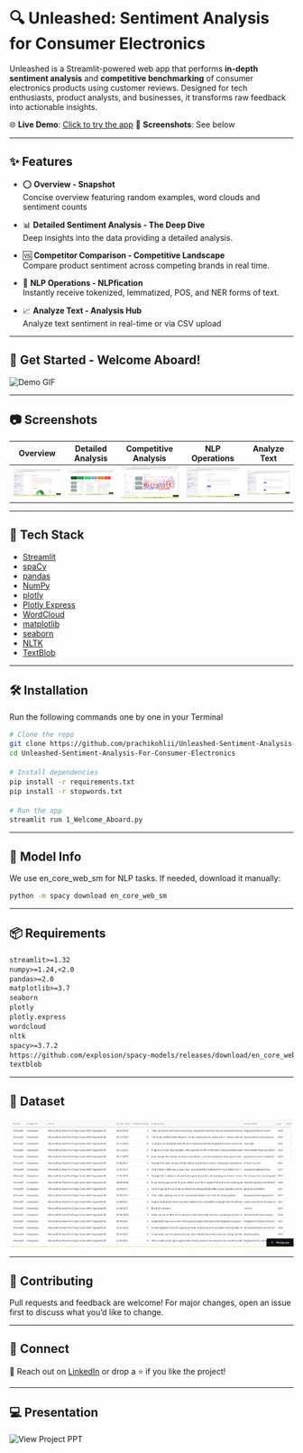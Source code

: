 # 🔍 Unleashed: Sentiment Analysis for Consumer Electronics

Unleashed is a Streamlit-powered web app that performs **in-depth sentiment analysis** and **competitive benchmarking** of consumer electronics products using customer reviews. Designed for tech enthusiasts, product analysts, and businesses, it transforms raw feedback into actionable insights.

🌐 **Live Demo**: [Click to try the app](https://unleashed-sentiment-analysis-for-consumer-electronics-mshbbidc.streamlit.app/)
📸 **Screenshots**: See below

---

## ✨ Features
- ⭕ **Overview - Snapshot**  
  Concise overview featuring random examples, word clouds and sentiment counts

- 📊 **Detailed Sentiment Analysis - The Deep Dive**  
  Deep insights into the data providing a detailed analysis.

- 🆚 **Competitor Comparison - Competitive Landscape**  
  Compare product sentiment across competing brands in real time.

- 🧠 **NLP Operations - NLPfication**  
  Instantly receive tokenized, lemmatized, POS, and NER forms of text.

- 📈 **Analyze Text - Analysis Hub**  
  Analyze text sentiment in real-time or via CSV upload

---

##  💫 Get Started - Welcome Aboard!

![Demo GIF](assets/Animation.gif)


---
## 📷 Screenshots

| Overview | Detailed Analysis | Competitive Analysis | NLP Operations | Analyze Text |
|----------|-------------------|----------------------|----------------|--------------|
| ![Screenshot1](assets/snapshot.png) | ![Screenshot2](assets/deepdive.png) | ![Screenshot3](assets/competitive.png) | ![Screenshot4](assets/nlp.png) | ![Screenshot5](assets/analysis.png) |

---

## 🚀 Tech Stack

- [Streamlit](https://streamlit.io/)
- [spaCy](https://spacy.io/)
- [pandas](https://pandas.pydata.org/)
- [NumPy](https://numpy.org/)
- [plotly](https://plotly.com/)
- [Plotly Express](https://plotly.com/python/plotly-express/)
- [WordCloud](https://amueller.github.io/word_cloud/)
- [matplotlib](https://matplotlib.org/)
- [seaborn](https://seaborn.pydata.org/)
- [NLTK](https://www.nltk.org/)
- [TextBlob](https://textblob.readthedocs.io/en/dev/)

---

## 🛠️ Installation
Run the following commands one by one in your Terminal 
```bash
# Clone the repo
git clone https://github.com/prachikohlii/Unleashed-Sentiment-Analysis-For-Consumer-Electronics.git
cd Unleashed-Sentiment-Analysis-For-Consumer-Electronics

# Install dependencies
pip install -r requirements.txt
pip install -r stopwords.txt

# Run the app
streamlit run 1_Welcome_Aboard.py
```
---

## 🧠 Model Info

We use en_core_web_sm for NLP tasks. If needed, download it manually:  
```bash
python -m spacy download en_core_web_sm
```
---

## 📦 Requirements
```txt
streamlit>=1.32
numpy>=1.24,<2.0
pandas>=2.0
matplotlib>=3.7
seaborn
plotly
plotly.express
wordcloud
nltk
spacy>=3.7.2
https://github.com/explosion/spacy-models/releases/download/en_core_web_sm-3.7.1/en_core_web_sm-3.7.1-py3-none-any.whl
textblob
```
---

## 📂 Dataset 
![View Sample Dataset](assets/dataset.png)

---

## 🤝 Contributing
Pull requests and feedback are welcome! For major changes, open an issue first to discuss what you’d like to change.

---

## 🔗 Connect
📧 Reach out on [LinkedIn](https://www.linkedin.com/in/prachikohli00/) or drop a ⭐ if you like the project!

---
## 💻 Presentation
![View Project PPT]()
